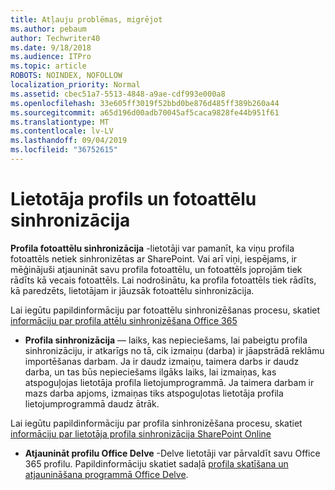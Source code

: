 ```yaml
---
title: Atļauju problēmas, migrējot
ms.author: pebaum
author: Techwriter40
ms.date: 9/18/2018
ms.audience: ITPro
ms.topic: article
ROBOTS: NOINDEX, NOFOLLOW
localization_priority: Normal
ms.assetid: cbec51a7-5513-4848-a9ae-cdf993e000a8
ms.openlocfilehash: 33e605ff3019f52bbd0be876d485ff389b260a44
ms.sourcegitcommit: a65d196d00adb70045af5caca9828fe44b951f61
ms.translationtype: MT
ms.contentlocale: lv-LV
ms.lasthandoff: 09/04/2019
ms.locfileid: "36752615"
---
```

# <a name="user-profile-and-photo-synchronization"></a>Lietotāja profils un fotoattēlu sinhronizācija

 **Profila fotoattēlu sinhronizācija** -lietotāji var pamanīt, ka viņu profila fotoattēls netiek sinhronizētas ar SharePoint. Vai arī viņi, iespējams, ir mēģinājuši atjaunināt savu profila fotoattēlu, un fotoattēls joprojām tiek rādīts kā vecais fotoattēls. Lai nodrošinātu, ka profila fotoattēls tiek rādīts, kā paredzēts, lietotājam ir jāuzsāk fotoattēlu sinhronizācija. 
  
Lai iegūtu papildinformāciju par fotoattēlu sinhronizēšanas procesu, skatiet [informāciju par profila attēlu sinhronizēšana Office 365](https://go.microsoft.com/fwlink/?linkid=2022634)
  
- **Profila sinhronizācija** — laiks, kas nepieciešams, lai pabeigtu profila sinhronizāciju, ir atkarīgs no tā, cik izmaiņu (darba) ir jāapstrādā reklāmu importēšanas darbam. Ja ir daudz izmaiņu, taimera darbs ir daudz darba, un tas būs nepieciešams ilgāks laiks, lai izmaiņas, kas atspoguļojas lietotāja profila lietojumprogrammā. Ja taimera darbam ir mazs darba apjoms, izmaiņas tiks atspoguļotas lietotāja profila lietojumprogrammā daudz ātrāk. 
  
Lai iegūtu papildinformāciju par profila sinhronizēšana procesu, skatiet [informāciju par lietotāja profila sinhronizācija SharePoint Online](https://go.microsoft.com/fwlink/?linkid=2022639)
    
- **Atjaunināt profilu Office Delve** -Delve lietotāji var pārvaldīt savu Office 365 profilu. Papildinformāciju skatiet sadaļā [profila skatīšana un atjaunināšana programmā Office Delve](https://support.office.com/article/View-and-update-your-profile-in-Office-Delve-4e84343b-eedf-45a1-aeb9-8627ccca14ba).
    

